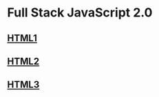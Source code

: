 # Full Stack JavaScript 2.0
## [HTML1](https://github.com/raviraj0922/FSJS/tree/main/HTML1)
## [HTML2](https://github.com/raviraj0922/FSJS/tree/main/HTML2)
## [HTML3](https://github.com/raviraj0922/FSJS/tree/main/HTML3)
